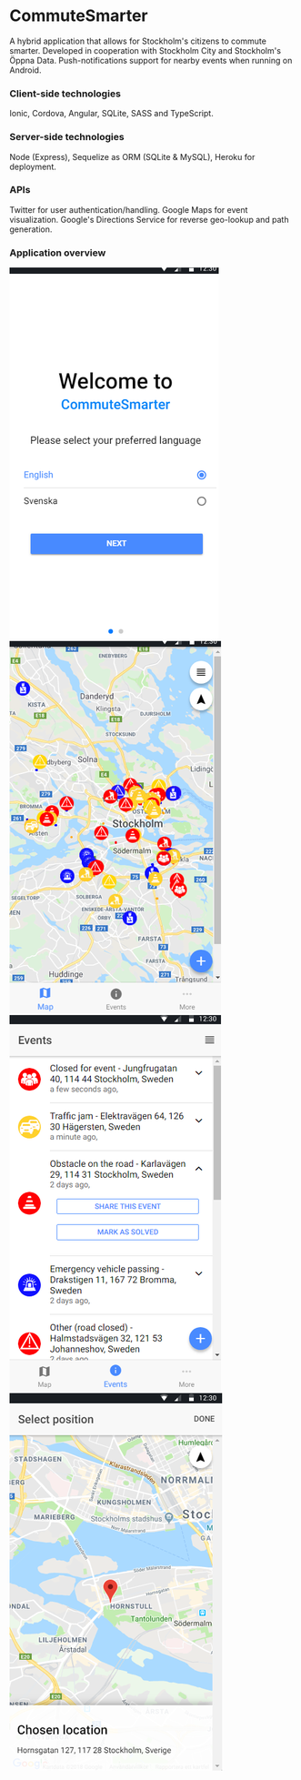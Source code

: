 # CommuteSmarter
A hybrid application that allows for Stockholm's citizens to commute smarter. 
Developed in cooperation with Stockholm City and Stockholm's Öppna Data. 
Push-notifications support for nearby events when running on Android.

### Client-side technologies
Ionic, Cordova, Angular, SQLite, SASS and TypeScript.

### Server-side technologies
Node (Express), Sequelize as ORM (SQLite & MySQL), Heroku for deployment. 

### APIs

Twitter for user authentication/handling.
Google Maps for event visualization.
Google's Directions Service for reverse geo-lookup and path generation.

### Application overview
![](Images/introduction.png) ![](Images/map.png) 
![](Images/events.png) ![](Images/reportevent.png)
